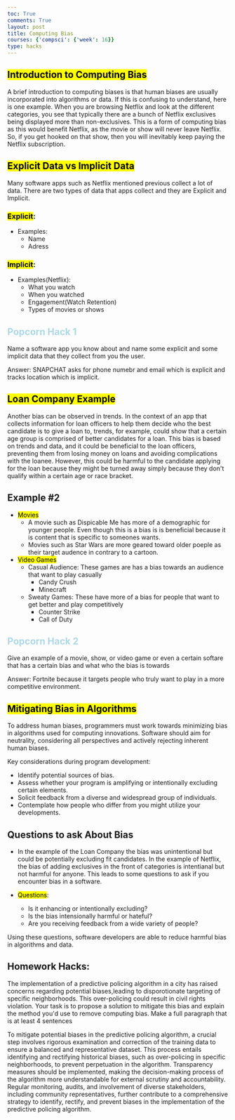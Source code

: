 ```yaml
---
toc: True
comments: True
layout: post
title: Computing Bias
courses: {'compsci': {'week': 16}}
type: hacks
---
```


## <mark>Introduction to Computing Bias</mark>
A brief introduction to computing biases is that human biases are usually incorporated into algorithms or data. If this is confusing to understand, here is one example. When you are browsing Netflix and look at the different categories, you see that typically there are a bunch of Netflix exclusives being displayed more than non-exclusives. This is a form of computing bias as this would benefit Netflix, as the movie or show will never leave Netflix. So, if you get hooked on that show, then you will inevitably keep paying the Netflix subscription.

## <mark>Explicit Data vs Implicit Data</mark>
Many software apps such as Netflix mentioned previous collect a lot of data. There are two types of data that apps collect and they are Explicit and Implicit.

### <mark>Explicit</mark>:
- Examples:
    - Name
    - Adress
### <mark>Implicit</mark>:
- Examples(Netflix):
    - What you watch
    - When you watched
    - Engagement(Watch Retention)
    - Types of movies or shows

## <font color = "ADD8E6">Popcorn Hack 1</font>
Name a software app you know about and name some explicit and some implicit data that they collect from you the user.

Answer: SNAPCHAT asks for phone numebr and email which is explicit and tracks location which is implicit. 

## <mark>Loan Company Example</mark>
Another bias can be observed in trends. In the context of an app that collects information for loan officers to help them decide who the best candidate is to give a loan to, trends, for example, could show that a certain age group is comprised of better candidates for a loan. This bias is based on trends and data, and it could be beneficial to the loan officers, preventing them from losing money on loans and avoiding complications with the loanee. However, this could be harmful to the candidate applying for the loan because they might be turned away simply because they don't qualify within a certain age or race bracket.

## Example #2
- <mark>Movies</mark>
    - A movie such as Dispicable Me has more of a demographic for younger people. Even though this is a bias is is beneficial because it is content that is specific to someones wants.
    - Movies such as Star Wars are more geared toward older poeple as their target audence in contrary to a cartoon.
- <mark>Video Games</mark>
    - Casual Audience: These games are has a bias towards an audience that want to play casually
        - Candy Crush
        - Minecraft
    - Sweaty Games: These have more of a bias for people that want to get better and play competitively
        - Counter Strike
        - Call of Duty

## <font color = "ADD8E6">Popcorn Hack 2</font>
Give an example of a movie, show, or video game or even a certain softare that has a certain bias and what who the bias is towards

Answer: Fortnite because it targets people who truly want to play in a more competitive environment. 

## <mark>Mitigating Bias in Algorithms</mark>

To address  human biases, programmers must work towards minimizing bias in algorithms used for computing innovations. Software should aim for neutrality, considering all perspectives and actively rejecting inherent human biases.

Key considerations during program development:

- Identify potential sources of bias.
- Assess whether your program is amplifying or intentionally excluding certain elements.
- Solicit feedback from a diverse and widespread group of individuals.
- Contemplate how people who differ from you might utilize your developments.

## Questions to ask About Bias
- In the example of the Loan Company the bias was unintentional but could be potentially excluding fit candidates. In the example of Netflix, the bias of adding exclusives in the front of categories is intentianal but not harmful for anyone. This leads to some questions to ask if you encounter bias in a software.

- <mark>Questions</mark>:
    - Is it enhancing or intentionally excluding?
    - Is the bias intensionally harmful or hateful?
    - Are you receiving feedback from a wide variety of people?

Using these questions, software developers are able to reduce harmful bias in algorithms and data.

## Homework Hacks:
The implementation of a predictive policing algorithm in a city has raised concerns regarding potential biases,leading to disporotionate targeting of specific neighborhoods. This over-policing could result in civil rights violation. Your task is to propose a solution to mitigate this bias and explain the method you'd use to remove computing bias. Make a full paragraph that is at least 4 sentences


To mitigate potential biases in the predictive policing algorithm, a crucial step involves rigorous examination and correction of the training data to ensure a balanced and representative dataset. This process entails identifying and rectifying historical biases, such as over-policing in specific neighborhoods, to prevent perpetuation in the algorithm. Transparency measures should be implemented, making the decision-making process of the algorithm more understandable for external scrutiny and accountability. Regular monitoring, audits, and involvement of diverse stakeholders, including community representatives, further contribute to a comprehensive strategy to identify, rectify, and prevent biases in the implementation of the predictive policing algorithm.


```python

```
